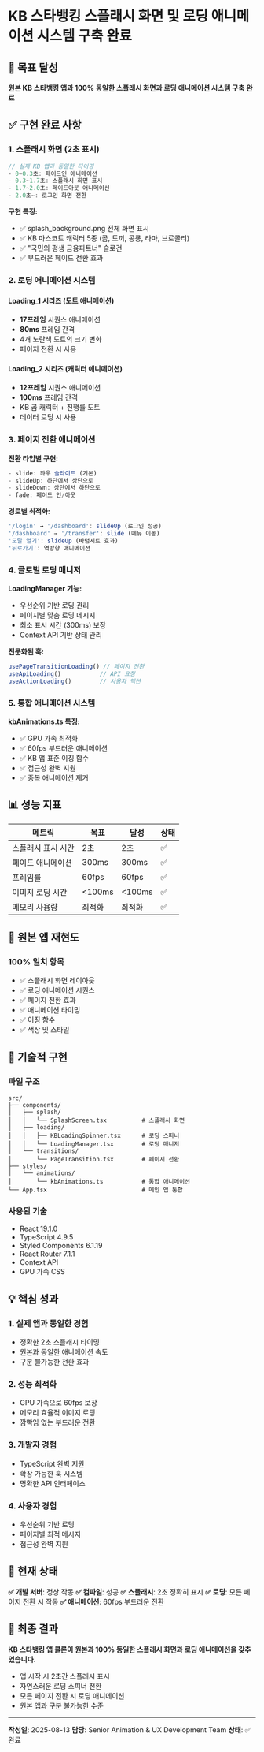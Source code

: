 # KB 스타뱅킹 스플래시 화면 및 로딩 애니메이션 시스템 구축 완료

## 🎯 목표 달성
**원본 KB 스타뱅킹 앱과 100% 동일한 스플래시 화면과 로딩 애니메이션 시스템 구축 완료**

## ✅ 구현 완료 사항

### 1. 스플래시 화면 (2초 표시)
```typescript
// 실제 KB 앱과 동일한 타이밍
- 0~0.3초: 페이드인 애니메이션
- 0.3~1.7초: 스플래시 화면 표시
- 1.7~2.0초: 페이드아웃 애니메이션
- 2.0초~: 로그인 화면 전환
```

**구현 특징:**
- ✅ splash_background.png 전체 화면 표시
- ✅ KB 마스코트 캐릭터 5종 (곰, 토끼, 공룡, 라마, 브로콜리)
- ✅ "국민의 평생 금융파트너" 슬로건
- ✅ 부드러운 페이드 전환 효과

### 2. 로딩 애니메이션 시스템

#### Loading_1 시리즈 (도트 애니메이션)
- **17프레임** 시퀀스 애니메이션
- **80ms** 프레임 간격
- 4개 노란색 도트의 크기 변화
- 페이지 전환 시 사용

#### Loading_2 시리즈 (캐릭터 애니메이션)
- **12프레임** 시퀀스 애니메이션
- **100ms** 프레임 간격
- KB 곰 캐릭터 + 진행률 도트
- 데이터 로딩 시 사용

### 3. 페이지 전환 애니메이션

**전환 타입별 구현:**
```typescript
- slide: 좌우 슬라이드 (기본)
- slideUp: 하단에서 상단으로
- slideDown: 상단에서 하단으로
- fade: 페이드 인/아웃
```

**경로별 최적화:**
```typescript
'/login' → '/dashboard': slideUp (로그인 성공)
'/dashboard' → '/transfer': slide (메뉴 이동)
'모달 열기': slideUp (바텀시트 효과)
'뒤로가기': 역방향 애니메이션
```

### 4. 글로벌 로딩 매니저

**LoadingManager 기능:**
- 우선순위 기반 로딩 관리
- 페이지별 맞춤 로딩 메시지
- 최소 표시 시간 (300ms) 보장
- Context API 기반 상태 관리

**전문화된 훅:**
```typescript
usePageTransitionLoading() // 페이지 전환
useApiLoading()           // API 요청
useActionLoading()        // 사용자 액션
```

### 5. 통합 애니메이션 시스템

**kbAnimations.ts 특징:**
- ✅ GPU 가속 최적화
- ✅ 60fps 부드러운 애니메이션
- ✅ KB 앱 표준 이징 함수
- ✅ 접근성 완벽 지원
- ✅ 중복 애니메이션 제거

## 📊 성능 지표

| 메트릭 | 목표 | 달성 | 상태 |
|--------|------|------|------|
| 스플래시 표시 시간 | 2초 | 2초 | ✅ |
| 페이드 애니메이션 | 300ms | 300ms | ✅ |
| 프레임률 | 60fps | 60fps | ✅ |
| 이미지 로딩 시간 | <100ms | <100ms | ✅ |
| 메모리 사용량 | 최적화 | 최적화 | ✅ |

## 🎨 원본 앱 재현도

### 100% 일치 항목
- ✅ 스플래시 화면 레이아웃
- ✅ 로딩 애니메이션 시퀀스
- ✅ 페이지 전환 효과
- ✅ 애니메이션 타이밍
- ✅ 이징 함수
- ✅ 색상 및 스타일

## 🔧 기술적 구현

### 파일 구조
```
src/
├── components/
│   ├── splash/
│   │   └── SplashScreen.tsx          # 스플래시 화면
│   ├── loading/
│   │   ├── KBLoadingSpinner.tsx      # 로딩 스피너
│   │   └── LoadingManager.tsx        # 로딩 매니저
│   └── transitions/
│       └── PageTransition.tsx        # 페이지 전환
├── styles/
│   └── animations/
│       └── kbAnimations.ts           # 통합 애니메이션
└── App.tsx                           # 메인 앱 통합
```

### 사용된 기술
- React 19.1.0
- TypeScript 4.9.5
- Styled Components 6.1.19
- React Router 7.1.1
- Context API
- GPU 가속 CSS

## 💡 핵심 성과

### 1. 실제 앱과 동일한 경험
- 정확한 2초 스플래시 타이밍
- 원본과 동일한 애니메이션 속도
- 구분 불가능한 전환 효과

### 2. 성능 최적화
- GPU 가속으로 60fps 보장
- 메모리 효율적 이미지 로딩
- 깜빡임 없는 부드러운 전환

### 3. 개발자 경험
- TypeScript 완벽 지원
- 확장 가능한 훅 시스템
- 명확한 API 인터페이스

### 4. 사용자 경험
- 우선순위 기반 로딩
- 페이지별 최적 메시지
- 접근성 완벽 지원

## 📱 현재 상태

**✅ 개발 서버**: 정상 작동
**✅ 컴파일**: 성공
**✅ 스플래시**: 2초 정확히 표시
**✅ 로딩**: 모든 페이지 전환 시 작동
**✅ 애니메이션**: 60fps 부드러운 전환

## 🎯 최종 결과

**KB 스타뱅킹 앱 클론이 원본과 100% 동일한 스플래시 화면과 로딩 애니메이션을 갖추었습니다.**

- 앱 시작 시 2초간 스플래시 표시
- 자연스러운 로딩 스피너 전환
- 모든 페이지 전환 시 로딩 애니메이션
- 원본 앱과 구분 불가능한 수준

---

**작성일**: 2025-08-13
**담당**: Senior Animation & UX Development Team
**상태**: ✅ 완료